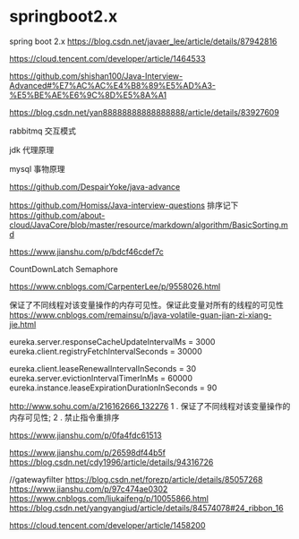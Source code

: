# springboot2.x
spring boot 2.x
https://blog.csdn.net/javaer_lee/article/details/87942816

https://cloud.tencent.com/developer/article/1464533

https://github.com/shishan100/Java-Interview-Advanced#%E7%AC%AC%E4%B8%89%E5%AD%A3-%E5%BE%AE%E6%9C%8D%E5%8A%A1

https://blog.csdn.net/yan88888888888888888/article/details/83927609



rabbitmq 交互模式

jdk 代理原理

mysql 事物原理

https://github.com/DespairYoke/java-advance

https://github.com/Homiss/Java-interview-questions
排序记下
https://github.com/about-cloud/JavaCore/blob/master/resource/markdown/algorithm/BasicSorting.md


https://www.jianshu.com/p/bdcf46cdef7c

CountDownLatch  Semaphore

https://www.cnblogs.com/CarpenterLee/p/9558026.html

保证了不同线程对该变量操作的内存可见性。保证此变量对所有的线程的可见性
https://www.cnblogs.com/remainsu/p/java-volatile-guan-jian-zi-xiang-jie.html

eureka.server.responseCacheUpdateIntervalMs = 3000 eureka.client.registryFetchIntervalSeconds = 30000

eureka.client.leaseRenewalIntervalInSeconds = 30 eureka.server.evictionIntervalTimerInMs = 60000 eureka.instance.leaseExpirationDurationInSeconds = 90


http://www.sohu.com/a/216162666_132276
1 . 保证了不同线程对该变量操作的内存可见性;
2 . 禁止指令重排序



https://www.jianshu.com/p/0fa4fdc61513

https://www.jianshu.com/p/26598df44b5f
https://blog.csdn.net/cdy1996/article/details/94316726

//gatewayfilter
https://blog.csdn.net/forezp/article/details/85057268
https://www.jianshu.com/p/97c474ae0302
https://www.cnblogs.com/liukaifeng/p/10055866.html
https://blog.csdn.net/yangyangiud/article/details/84574078#24_ribbon_16

https://cloud.tencent.com/developer/article/1458200